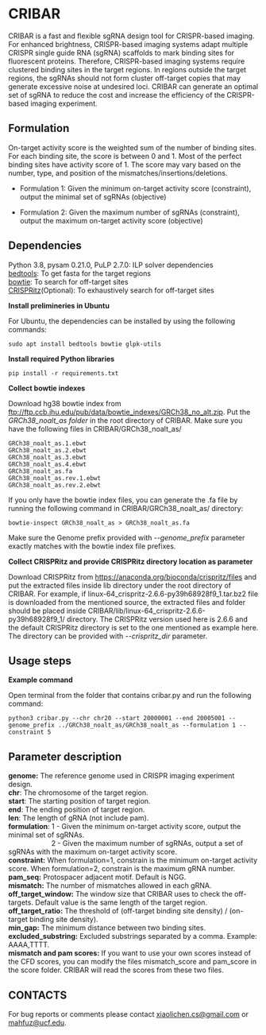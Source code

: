 # CRIBAR

CRIBAR is a fast and flexible sgRNA design tool for CRISPR-based imaging. For enhanced brightness, CRISPR-based imaging systems adapt multiple CRISPR
single guide RNA (sgRNA) scaffolds to mark binding sites for fluorescent proteins. Therefore, CRISPR-based imaging systems require clustered binding sites in the target regions. In regions outside the target regions, the sgRNAs should not form cluster off-target copies that may generate
excessive noise at undesired loci. CRIBAR can generate an optimal set of sgRNA to reduce the cost and increase the efficiency of the CRISPR-based imaging experiment.

## Formulation

On-target activity score is the weighted sum of the number of binding sites. For each binding site, the score is between 0 and 1. Most of the perfect binding sites have activity score of 1. The score may vary based on the number, type, and position of the mismatches/insertions/deletions.  
* Formulation 1: Given the minimum on-target activity score (constraint), output the minimal set of sgRNAs (objective)   
 <!-- In a sub-optimal case, we can use 20 sgRNAs to have 20 on-target activity score. CRIBAR may achieve the same on-target activity score by using fewer sgRNAs. This can help to save the cost of the experiment. -->
* Formulation 2: Given the maximum number of sgRNAs (constraint), output the maximum on-target activity score (objective)   
 <!-- In a sub-optimal case, by using 20 sgRNAs, we can have 20 on-target activity score. CRIBAR may generate a set of 20 sgRNAs to achieve the a higher on-target activity score. This can help to maximize the brightness of the target region in CRISPR-based imaging experiment. -->
  
## Dependencies

Python 3.8, pysam 0.21.0, PuLP 2.7.0: ILP solver dependencies\
[bedtools](https://bedtools.readthedocs.io/en/latest/): To get fasta for the target regions\
[bowtie](https://bowtie-bio.sourceforge.net/index.shtml): To search for off-target sites\
[CRISPRitz](https://github.com/pinellolab/CRISPRitz)(Optional): To exhaustively search for off-target sites

**Install prelimineries in Ubuntu**

For Ubuntu, the dependencies can be installed by using the following commands:
<!-- If you are using Ubuntu, you can install dependentcies by using the following commands: -->

```
sudo apt install bedtools bowtie glpk-utils
```

**Install required Python libraries**

```
pip install -r requirements.txt
```

**Collect bowtie indexes**

Download hg38 bowtie index from ftp://ftp.ccb.jhu.edu/pub/data/bowtie_indexes/GRCh38_no_alt.zip. Put the *GRCh38_noalt_as folder* in the root directory of CRIBAR. Make sure you have the following files in CRIBAR/GRCh38_noalt_as/
```
GRCh38_noalt_as.1.ebwt
GRCh38_noalt_as.2.ebwt
GRCh38_noalt_as.3.ebwt
GRCh38_noalt_as.4.ebwt
GRCh38_noalt_as.fa
GRCh38_noalt_as.rev.1.ebwt
GRCh38_noalt_as.rev.2.ebwt
```

If you only have the bowtie index files, you can generate the .fa file by running the following command in CRIBAR/GRCh38_noalt_as/ directory:
```
bowtie-inspect GRCh38_noalt_as > GRCh38_noalt_as.fa
```
Make sure the Genome prefix provided with *--genome_prefix* parameter exactly matches with the bowtie index file prefixes.

**Collect CRISPRitz and provide CRISPRitz directory location as parameter**

Download CRISPRitz from https://anaconda.org/bioconda/crispritz/files and put the extracted files inside lib directory under the root directory of CRIBAR. For example, if linux-64_crispritz-2.6.6-py39h68928f9_1.tar.bz2 file is downloaded from the mentioned source, the extracted files and folder should be placed inside CRIBAR/lib/linux-64_crispritz-2.6.6-py39h68928f9_1/ directory. The CRISPRitz version used here is 2.6.6 and the default CRISPRitz directory is set to the one mentioned as example here. The directory can be provided with *--crispritz_dir* parameter.

## Usage steps

**Example command**

Open terminal from the folder that contains cribar.py and run the following command:

```
python3 cribar.py --chr chr20 --start 20000001 --end 20005001 --genome_prefix ../GRCh38_noalt_as/GRCh38_noalt_as --formulation 1 --constraint 5
```

## Parameter description

**genome:**	The reference genome used in CRISPR imaging experiment design.  
**chr**:	The chromosome of the target region.  
**start**:	The starting position of target region.  
**end**:	The ending position of target region.  
**len**:	The length of gRNA (not include pam).  
**formulation**:	1 - Given the minimum on-target activity score, output the minimal set of sgRNAs.  
&nbsp;&nbsp;&nbsp;&nbsp;&nbsp;&nbsp;&nbsp;&nbsp;&nbsp;&nbsp;&nbsp;&nbsp;&nbsp;&nbsp;&nbsp;&nbsp;&nbsp;&nbsp;&nbsp;&nbsp;&nbsp;&nbsp;2 - Given the maximum number of sgRNAs, output a set of sgRNAs with the maximum on-target activity score.  
**constraint:**	When formulation=1, constrain is the minimum on-target activity score. When formulation=2, constrain is the maximum gRNA number.  
**pam_seq:**	Protospacer adjacent motif. Default is NGG.  
**mismatch:**	The number of mismatches allowed in each gRNA.  
**off_target_window:**	The window size that CRIBAR uses to check the off-targets. Default value is the same length of the target region.  
**off_target_ratio:**	The threshold of (off-target binding site density) / (on-target binding site density).  
**min_gap:**	The minimum distance between two binding sites.  
**excluded_substring:**	Excluded substrings separated by a comma. Example: AAAA,TTTT.  
**mismatch and pam scores:**	If you want to use your own scores instead of the CFD scores, you can modify the files mismatch_score and pam_score in the score folder. CRIBAR will read the scores from these two files.  


## CONTACTS

For bug reports or comments please contact xiaolichen.cs@gmail.com or mahfuz@ucf.edu.
